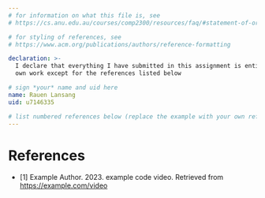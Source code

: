 ```yaml
---
# for information on what this file is, see
# https://cs.anu.edu.au/courses/comp2300/resources/faq/#statement-of-originality

# for styling of references, see
# https://www.acm.org/publications/authors/reference-formatting

declaration: >-
  I declare that everything I have submitted in this assignment is entirely my
  own work except for the references listed below

# sign *your* name and uid here
name: Rauen Lansang
uid: u7146335

# list numbered references below (replace the example with your own references) 
---
```

# References
- [1] Example Author. 2023. example code video. Retrieved from https://example.com/video

